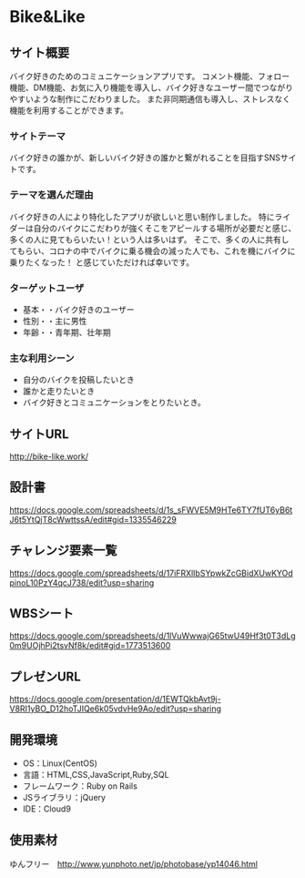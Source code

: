 # Bike&Like

## サイト概要
バイク好きのためのコミュニケーションアプリです。
コメント機能、フォロー機能、DM機能、お気に入り機能を導入し、バイク好きなユーザー間でつながりやすいような制作にこだわりました。
また非同期通信も導入し、ストレスなく機能を利用することができます。

### サイトテーマ
バイク好きの誰かが、新しいバイク好きの誰かと繋がれることを目指すSNSサイトです。

### テーマを選んだ理由
バイク好きの人により特化したアプリが欲しいと思い制作しました。
特にライダーは自分のバイクにこだわりが強くそこをアピールする場所が必要だと感じ、多くの人に見てもらいたい！という人は多いはず。
そこで、多くの人に共有してもらい、コロナの中でバイクに乗る機会の減った人でも、これを機にバイクに乗りたくなった！
と感じていただければ幸いです。

### ターゲットユーザ
- 基本・・バイク好きのユーザー
- 性別・・主に男性
- 年齢・・青年期、壮年期

### 主な利用シーン
- 自分のバイクを投稿したいとき
- 誰かと走りたいとき
- バイク好きとコミュニケーションをとりたいとき。

## サイトURL
http://bike-like.work/

## 設計書
https://docs.google.com/spreadsheets/d/1s_sFWVE5M9HTe6TY7fUT6yB6tJ6t5YtQjT8cWwttssA/edit#gid=1335546229

## チャレンジ要素一覧
https://docs.google.com/spreadsheets/d/17iFRXlIbSYpwkZcGBidXUwKYOdpinoL10PzY4qcJ738/edit?usp=sharing

## WBSシート  
https://docs.google.com/spreadsheets/d/1lVuWwwajG65twU49Hf3t0T3dLg0m9UOjhPi2tsvNf8k/edit#gid=1773513600

## プレゼンURL
https://docs.google.com/presentation/d/1EWTQkbAvt9j-V8RI1yBO_D12hoTJIQe6k05vdvHe9Ao/edit?usp=sharing

## 開発環境
- OS：Linux(CentOS)
- 言語：HTML,CSS,JavaScript,Ruby,SQL
- フレームワーク：Ruby on Rails
- JSライブラリ：jQuery
- IDE：Cloud9

## 使用素材
ゆんフリー　http://www.yunphoto.net/jp/photobase/yp14046.html

